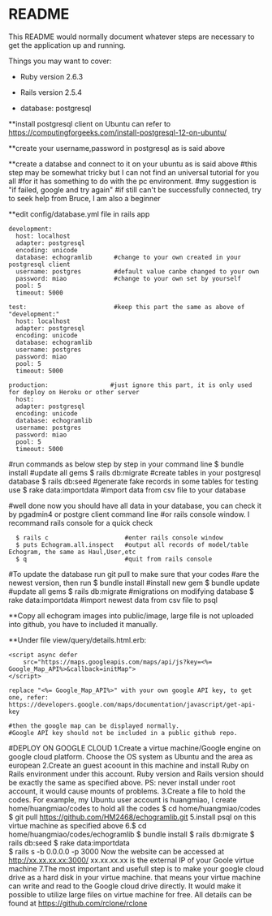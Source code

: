 # README

This README would normally document whatever steps are necessary to get the
application up and running.

Things you may want to cover:

* Ruby version 2.6.3

* Rails version 2.5.4

* database: postgresql 

**install postgresql client on Ubuntu can refer to 
https://computingforgeeks.com/install-postgresql-12-on-ubuntu/

**create your username,password in postgresql as is said above 

**create a databse and connect to it on your ubuntu  as is said above 
#this step may be somewhat tricky but I can not find an universal tutorial for you all
#for it has something to do with the pc environment.
#my suggestion is "if failed, google and try again"
#if still can't be successfully connected, try to seek help from Bruce, I am also a beginner
 

**edit config/database.yml file in rails app

    development:
      host: localhost        
      adapter: postgresql
      encoding: unicode
      database: echogramlib      #change to your own created in your postgresql client
      username: postgres         #default value canbe changed to your own 
      password: miao             #change to your own set by yourself
      pool: 5
      timeout: 5000

    test:                        #keep this part the same as above of "development:"
      host: localhost
      adapter: postgresql
      encoding: unicode
      database: echogramlib
      username: postgres
      password: miao
      pool: 5
      timeout: 5000
      
    production:                 #just ignore this part, it is only used for deploy on Heroku or other server             
      host: 
      adapter: postgresql
      encoding: unicode
      database: echogramlib
      username: postgres
      password: miao
      pool: 5
      timeout: 5000
    
#run commands as below step by step in your command line
      $ bundle install              #update all gems
      $ rails db:migrate            #create tables in your postgresql database
      $ rails db:seed               #generate fake records in some tables for testing use
      $ rake  data:importdata       #import data from csv file to your database


#well done now you should have all data in your database, you can check it by pgadmin4 or postgre client command line
#or rails console window. I recommand rails console for a quick check

      $ rails c                     #enter rails console window
      $ puts Echogram.all.inspect   #output all records of model/table Echogram, the same as Haul,User,etc
      $ q                           #quit from rails console



#To update the database run git pull to make sure that your codes 
#are the newest version, then run 
    $ bundle install              #install new gem 
    $ bundle update               #update all gems 
    $ rails db:migrate            #migrations on modifying database
    $ rake data:importdata        #import newest data from csv file to psql

**Copy all echogram images into public/image, large file is not uploaded into github, you have to included it manually.

**Under file view/query/details.html.erb:

    <script async defer
        src="https://maps.googleapis.com/maps/api/js?key=<%= Google_Map_API%>&callback=initMap">
    </script>

    replace "<%= Google_Map_API%>" with your own google API key, to get one, refer:
    https://developers.google.com/maps/documentation/javascript/get-api-key

    #then the google map can be displayed normally.
    #Google API key should not be included in a public github repo.


#DEPLOY ON GOOGLE CLOUD
      1.Create a virtue machine/Google engine on google cloud platform. 
        Choose the OS system as Ubuntu and the area as european
      2.Create an guest acoount in this machine and install Ruby on Rails 
        environment under this account. Ruby version and Rails version 
        should be exactly the same as specified above.
        PS: never install under root account, it would cause mounts of problems.
      3.Create a file to hold the codes. For example, my Ubuntu user account is 
        huangmiao, I create home/huangmiao/codes to hold all the codes 
        $ cd  home/huangmiao/codes 
        $ git pull https://github.com/HM2468/echogramlib.git 
      5.install psql on this virtue machine as specified above
      6.$ cd home/huangmiao/codes/echogramlib
        $ bundle install
        $ rails db:migrate
        $ rails db:seed
        $ rake data:importdata  
        $ rails s -b 0.0.0.0 -p 3000
          Now the website can be accessed at http://xx.xx.xx.xx:3000/
          xx.xx.xx.xx is the external IP of your Goole virtue machine
      7.The most important and usefull step is to make your google cloud drive as a 
        hard disk in your virtue machine. that means your virtue machine can write and 
        read to the Google cloud drive directly. It would make it possible to utilize large 
        files on virtue machine for free.
        All details can be found at https://github.com/rclone/rclone
